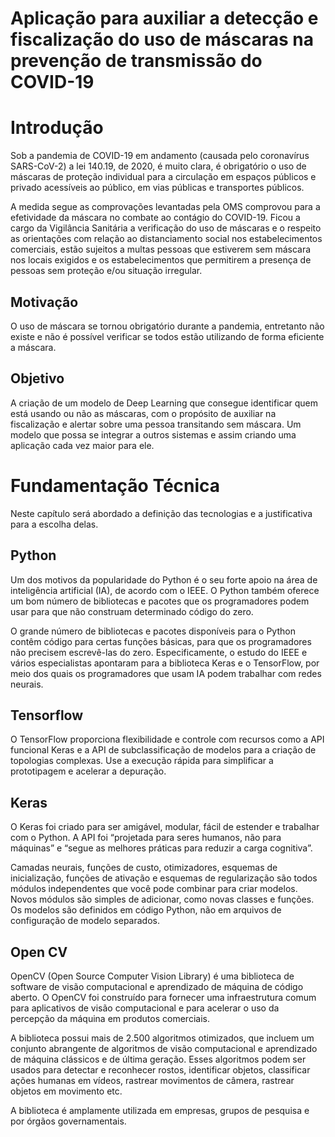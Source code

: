 # Aplicação para auxiliar a detecção e fiscalização do uso de máscaras na prevenção de transmissão do COVID-19

# Introdução
Sob a pandemia de COVID-19 em andamento (causada pelo coronavírus SARS-CoV-2) a lei 140.19, de 2020, é muito clara, é obrigatório o uso de máscaras de proteção individual para a circulação em espaços públicos e privado acessíveis ao público, em vias públicas e transportes públicos.

A medida segue as comprovações levantadas pela OMS comprovou para a efetividade da máscara no combate ao contágio do COVID-19.
Ficou a cargo da Vigilância Sanitária a verificação do uso de máscaras e o respeito as orientações com relação ao distanciamento social nos estabelecimentos comerciais, estão sujeitos a multas pessoas que estiverem sem máscara nos locais exigidos e os estabelecimentos que permitirem a presença de pessoas sem proteção e/ou situação irregular.

## Motivação
O uso de máscara se tornou obrigatório durante a pandemia, entretanto não existe e não é possível verificar se todos estão utilizando de forma eficiente a máscara.

## Objetivo
A criação de um modelo de Deep Learning que consegue identificar quem está usando ou não as máscaras, com o propósito de auxiliar na fiscalização e alertar sobre uma pessoa transitando sem máscara.
Um modelo que possa se integrar a outros sistemas e assim criando uma aplicação cada vez maior para ele.

# Fundamentação Técnica

Neste capítulo será abordado a definição das tecnologias e a justificativa para a escolha delas.

## Python
Um dos motivos da popularidade do Python é o seu forte apoio na área de inteligência artificial (IA), de acordo com o IEEE. O Python também oferece um bom número de bibliotecas e pacotes que os programadores podem usar para que não construam determinado código do zero.

O grande número de bibliotecas e pacotes disponíveis para o Python contêm código para certas funções básicas, para que os programadores não precisem escrevê-las do zero. Especificamente, o estudo do IEEE e vários especialistas apontaram para a biblioteca Keras e o TensorFlow, por meio dos quais os programadores que usam IA podem trabalhar com redes neurais.

## Tensorflow
O TensorFlow proporciona flexibilidade e controle com recursos como a API funcional Keras e a API de subclassificação de modelos para a criação de topologias complexas. Use a execução rápida para simplificar a prototipagem e acelerar a depuração.

## Keras
O Keras foi criado para ser amigável, modular, fácil de estender e trabalhar com o Python. A API foi “projetada para seres humanos, não para máquinas” e “segue as melhores práticas para reduzir a carga cognitiva”.

Camadas neurais, funções de custo, otimizadores, esquemas de inicialização, funções de ativação e esquemas de regularização são todos módulos independentes que você pode combinar para criar modelos. Novos módulos são simples de adicionar, como novas classes e funções. Os modelos são definidos em código Python, não em arquivos de configuração de modelo separados.

## Open CV
OpenCV (Open Source Computer Vision Library) é uma biblioteca de software de visão computacional e aprendizado de máquina de código aberto. O OpenCV foi construído para fornecer uma infraestrutura comum para aplicativos de visão computacional e para acelerar o uso da percepção da máquina em produtos comerciais.

A biblioteca possui mais de 2.500 algoritmos otimizados, que incluem um conjunto abrangente de algoritmos de visão computacional e aprendizado de máquina clássicos e de última geração. Esses algoritmos podem ser usados para detectar e reconhecer rostos, identificar objetos, classificar ações humanas em vídeos, rastrear movimentos de câmera, rastrear objetos em movimento etc.

A biblioteca é amplamente utilizada em empresas, grupos de pesquisa e por órgãos governamentais.

